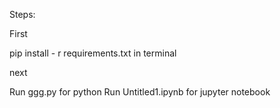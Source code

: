 Steps: 

First

pip install - r requirements.txt in terminal 

next 

Run ggg.py for python 
Run Untitled1.ipynb for jupyter notebook
